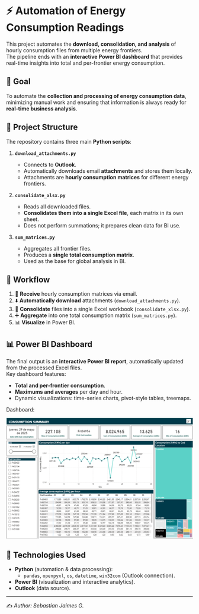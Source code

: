 # ⚡ Automation of Energy Consumption Readings

This project automates the **download, consolidation, and analysis** of hourly consumption files from multiple energy frontiers.  
The pipeline ends with an **interactive Power BI dashboard** that provides real-time insights into total and per-frontier energy consumption.

## 🎯 Goal

To automate the **collection and processing of energy consumption data**, minimizing manual work and ensuring that information is always ready for **real-time business analysis**.

## 📂 Project Structure

The repository contains three main **Python scripts**:

1. **`download_attachments.py`**  
   - Connects to **Outlook**.  
   - Automatically downloads email **attachments** and stores them locally.  
   - Attachments are **hourly consumption matrices** for different energy frontiers.  

2. **`consolidate_xlsx.py`**  
   - Reads all downloaded files.  
   - **Consolidates them into a single Excel file**, each matrix in its own sheet.  
   - Does not perform summations; it prepares clean data for BI use.  

3. **`sum_matrices.py`**  
   - Aggregates all frontier files.  
   - Produces a **single total consumption matrix**.  
   - Used as the base for global analysis in BI.  

## 📌 Workflow

1. 📧 **Receive** hourly consumption matrices via email.  
2. ⬇️ **Automatically download** attachments (`download_attachments.py`).  
3. 📑 **Consolidate** files into a single Excel workbook (`consolidate_xlsx.py`).  
4. ➕ **Aggregate** into one total consumption matrix (`sum_matrices.py`).  
5. 📊 **Visualize** in Power BI.  

## 📊 Power BI Dashboard

The final output is an **interactive Power BI report**, automatically updated from the processed Excel files.  
Key dashboard features:  

- **Total and per-frontier consumption**.  
- **Maximums and averages** per day and hour.  
- Dynamic visualizations: time-series charts, pivot-style tables, treemaps.  

 Dashboard:  

![Power BI Dashboard](./Images/Dashboard.png)

## 🚀 Technologies Used

- **Python** (automation & data processing):  
  - `pandas`, `openpyxl`, `os`, `datetime`, `win32com` (Outlook connection).  
- **Power BI** (visualization and interactive analytics).  
- **Outlook** (data source).  

---

✍️ *Author: Sebastian Jaimes G.*
